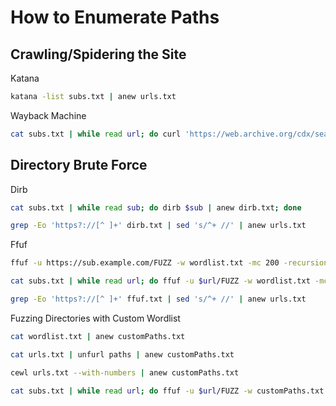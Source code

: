 # How to Enumerate Paths

## Crawling/Spidering the Site

Katana
```bash
katana -list subs.txt | anew urls.txt
```

Wayback Machine
```bash
cat subs.txt | while read url; do curl 'https://web.archive.org/cdx/search/cdx?url=*.$url/*&output=text&fl=original&collapse=urlkey' | anew urls.txt; done
```

## Directory Brute Force

Dirb
```bash
cat subs.txt | while read sub; do dirb $sub | anew dirb.txt; done

grep -Eo 'https?://[^ ]+' dirb.txt | sed 's/^+ //' | anew urls.txt
```

Ffuf
```bash
ffuf -u https://sub.example.com/FUZZ -w wordlist.txt -mc 200 -recursion | anew ffuf.txt

cat subs.txt | while read url; do ffuf -u $url/FUZZ -w wordlist.txt -mc 200 -recursion | anew ffuf.txt; done

grep -Eo 'https?://[^ ]+' ffuf.txt | sed 's/^+ //' | anew urls.txt
```

Fuzzing Directories with Custom Wordlist
```bash
cat wordlist.txt | anew customPaths.txt

cat urls.txt | unfurl paths | anew customPaths.txt

cewl urls.txt --with-numbers | anew customPaths.txt

cat subs.txt | while read url; do ffuf -u $url/FUZZ -w customPaths.txt -mc 200 -recursion | anew ffuf.txt; done
```
